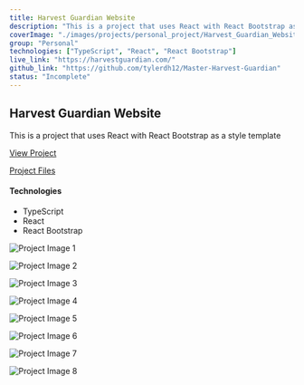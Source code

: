 ```yaml
---
title: Harvest Guardian Website
description: "This is a project that uses React with React Bootstrap as a style template"
coverImage: "./images/projects/personal_project/Harvest_Guardian_Website/HGWeb_3.jpg"
group: "Personal"
technologies: ["TypeScript", "React", "React Bootstrap"]
live_link: "https://harvestguardian.com/"
github_link: "https://github.com/tylerdh12/Master-Harvest-Guardian"
status: "Incomplete"
---
```


## Harvest Guardian Website

This is a project that uses React with React Bootstrap as a style template

[View Project](https://expo.io/@tylerdh12/Harvest_Guardian)

[Project Files](https://github.com/tylerdh12/Master-Harvest-Guardian)

#### Technologies

- TypeScript
- React
- React Bootstrap

![Project Image 1](../images/projects/personal_project/Harvest_Guardian_Website/HGWeb_3.jpg)

![Project Image 2](../images/projects/personal_project/Harvest_Guardian_Website/HGWeb_1.jpg)

![Project Image 3](../images/projects/personal_project/Harvest_Guardian_Website/HGWeb_2.jpg)

![Project Image 4](../images/projects/personal_project/Harvest_Guardian_Website/HGWeb_4.jpg)

![Project Image 5](../images/projects/personal_project/Harvest_Guardian_Website/HGWeb_5.jpg)

![Project Image 6](../images/projects/personal_project/Harvest_Guardian_Website/HGWeb_6.jpg)

![Project Image 7](../images/projects/personal_project/Harvest_Guardian_Website/HGWeb_7.jpg)

![Project Image 8](../images/projects/personal_project/Harvest_Guardian_Website/HGWeb_8.jpg)
